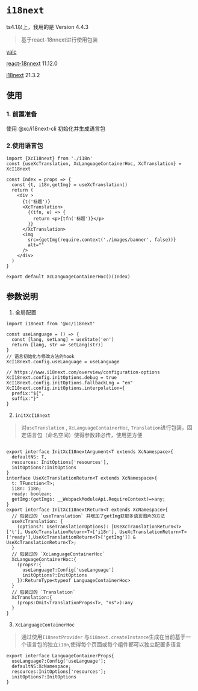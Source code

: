 # `i18next`

ts4.1以上，我用的是 Version 4.4.3

> 基于react-18nnext进行使用包装


[yalc](https://github.com/wclr/yalc) 

[react-18nnext](https://react.i18next.com/)  11.12.0

[i18next](https://www.i18next.com/) 21.3.2

## 使用

### 1. 前置准备

使用 @xc/i18next-cli 初始化并生成语言包


### 2.使用语言包


```
import {XcI18next} from './i18n'
const {useXcTranslation, XcLanguageContainerHoc, XcTranslation} = XcI18next

const Index = props => {
  const {t, i18n,getImg} = useXcTranslation()
  return (
    <div >
      {t('标题')}
      <XcTranslation>
        {(tfn, e) => {
          return <p>{tfn('标题')}</p>
        }}
      </XcTranslation>
      <img
        src={getImg(require.context('./images/banner', false))}
        alt=""
      />
    </div>
  )
}

export default XcLanguageContainerHoc()(Index)

```
## 参数说明

1. 全局配置

```
import i18next from '@xc/i18next'

const useLanguage = () => {
  const [lang, setLang] = useState('en')
  return [lang, str => setLang(str)]
}
// 语言初始化与修改方法的hook
XcI18next.config.useLanguage = useLanguage

// https://www.i18next.com/overview/configuration-options
XcI18next.config.initOptions.debug = true
XcI18next.config.initOptions.fallbackLng = "en"
XcI18next.config.initOptions.interpolation={
  prefix:"${",
  suffix:"}"
}
```
2. `initXcI18next` 
> 对`useTranslation` , `XcLanguageContainerHoc`, `Translation`进行包装，固定语言包（命名空间）使得参数非必传，使用更方便

```

export interface InitXcI18nextArgument<T extends XcNamespace>{
  defaultNS: T,
  resources: InitOptions['resources'],
  initOptions?:InitOptions
}
interface UseXcTranslationReturn<T extends XcNamespace>{
  t: TFunction<T>;
  i18n: i18n;
  ready: boolean;
  getImg:(getImgs: __WebpackModuleApi.RequireContext)=>any;
}
export interface InitXcI18nextReturn<T extends XcNamespace>{
  // 包装过的 `useTranslation` 并增加了getImg获取多语言图片的方法
  useXcTranslation: {
    (options?: UseTranslationOptions): [UseXcTranslationReturn<T>['t'], UseXcTranslationReturn<T>['i18n'], UseXcTranslationReturn<T>['ready'],UseXcTranslationReturn<T>['getImg']] & UseXcTranslationReturn<T>;
  }
  // 包装过的 `XcLanguageContainerHoc`
  XcLanguageContainerHoc:{
    (props?:{
      useLanguage?:Config['useLanguage']
      initOptions?:InitOptions
    }):ReturnType<typeof LanguageContainerHoc>
  }
  // 包装过的 `Translation`   
  XcTranslation:{
    (props:Omit<TranslationProps<T>, "ns">):any
  }
}
```

3. `XcLanguageContainerHoc` 
> 通过使用`I18nextProvider` 与`i18next.createInstance`生成在当前基于一个语言包的独立`i18n`,使得每个页面或每个组件都可以独立配置多语言

```
export interface LanguageContainerProps{
  useLanguage?:Config['useLanguage'];
  defaultNS:XcNamespace;
  resources:InitOptions['resources'];
  initOptions?:InitOptions
}
```
